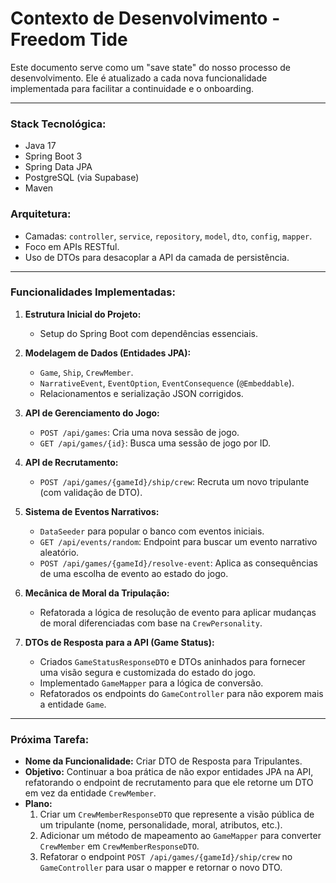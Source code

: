 # Contexto de Desenvolvimento - Freedom Tide

Este documento serve como um "save state" do nosso processo de desenvolvimento. Ele é atualizado a cada nova funcionalidade implementada para facilitar a continuidade e o onboarding.

---

### **Stack Tecnológica:**
- Java 17
- Spring Boot 3
- Spring Data JPA
- PostgreSQL (via Supabase)
- Maven

### **Arquitetura:**
- Camadas: `controller`, `service`, `repository`, `model`, `dto`, `config`, `mapper`.
- Foco em APIs RESTful.
- Uso de DTOs para desacoplar a API da camada de persistência.

---

### **Funcionalidades Implementadas:**

1.  **Estrutura Inicial do Projeto:**
    - Setup do Spring Boot com dependências essenciais.

2.  **Modelagem de Dados (Entidades JPA):**
    - `Game`, `Ship`, `CrewMember`.
    - `NarrativeEvent`, `EventOption`, `EventConsequence` (`@Embeddable`).
    - Relacionamentos e serialização JSON corrigidos.

3.  **API de Gerenciamento do Jogo:**
    - `POST /api/games`: Cria uma nova sessão de jogo.
    - `GET /api/games/{id}`: Busca uma sessão de jogo por ID.

4.  **API de Recrutamento:**
    - `POST /api/games/{gameId}/ship/crew`: Recruta um novo tripulante (com validação de DTO).

5.  **Sistema de Eventos Narrativos:**
    - `DataSeeder` para popular o banco com eventos iniciais.
    - `GET /api/events/random`: Endpoint para buscar um evento narrativo aleatório.
    - `POST /api/games/{gameId}/resolve-event`: Aplica as consequências de uma escolha de evento ao estado do jogo.

6.  **Mecânica de Moral da Tripulação:**
    - Refatorada a lógica de resolução de evento para aplicar mudanças de moral diferenciadas com base na `CrewPersonality`.

7.  **DTOs de Resposta para a API (Game Status):**
    - Criados `GameStatusResponseDTO` e DTOs aninhados para fornecer uma visão segura e customizada do estado do jogo.
    - Implementado `GameMapper` para a lógica de conversão.
    - Refatorados os endpoints do `GameController` para não exporem mais a entidade `Game`.

---

### **Próxima Tarefa:**

*   **Nome da Funcionalidade:** Criar DTO de Resposta para Tripulantes.
*   **Objetivo:** Continuar a boa prática de não expor entidades JPA na API, refatorando o endpoint de recrutamento para que ele retorne um DTO em vez da entidade `CrewMember`.
*   **Plano:**
    1.  Criar um `CrewMemberResponseDTO` que represente a visão pública de um tripulante (nome, personalidade, moral, atributos, etc.).
    2.  Adicionar um método de mapeamento ao `GameMapper` para converter `CrewMember` em `CrewMemberResponseDTO`.
    3.  Refatorar o endpoint `POST /api/games/{gameId}/ship/crew` no `GameController` para usar o mapper e retornar o novo DTO.